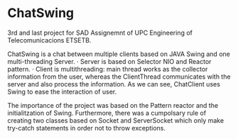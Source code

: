 # ChatSwing

3rd and last project for SAD Assignemnt of UPC Engineering of Telecomunicacions ETSETB.

ChatSwing is a chat between multiple clients based on JAVA Swing and one multi-threading Server.
  · Server is based on Selector NIO and Reactor pattern.
  · Client is multithreading: main thread works as the collector information from the user, whereas the ClientThread communicates with the server and also process the information.
As we can see, ChatClient uses Swing to ease the interaction of user.

The importance of the project was based on the Pattern reactor and the initialitzation of Swing.
Furthermore, there was a cumpolsary rule of creating two classes based on Socket and ServerSocket which only make try-catch statements in order not to throw exceptions.

